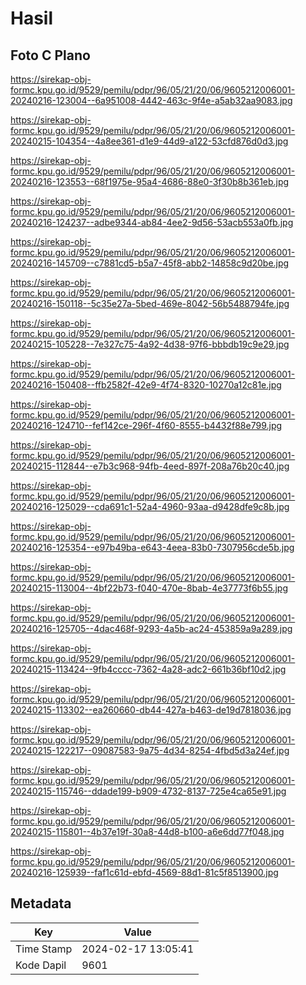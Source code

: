 # Hasil

## Foto C Plano

https://sirekap-obj-formc.kpu.go.id/9529/pemilu/pdpr/96/05/21/20/06/9605212006001-20240216-123004--6a951008-4442-463c-9f4e-a5ab32aa9083.jpg

https://sirekap-obj-formc.kpu.go.id/9529/pemilu/pdpr/96/05/21/20/06/9605212006001-20240215-104354--4a8ee361-d1e9-44d9-a122-53cfd876d0d3.jpg

https://sirekap-obj-formc.kpu.go.id/9529/pemilu/pdpr/96/05/21/20/06/9605212006001-20240216-123553--68f1975e-95a4-4686-88e0-3f30b8b361eb.jpg

https://sirekap-obj-formc.kpu.go.id/9529/pemilu/pdpr/96/05/21/20/06/9605212006001-20240216-124237--adbe9344-ab84-4ee2-9d56-53acb553a0fb.jpg

https://sirekap-obj-formc.kpu.go.id/9529/pemilu/pdpr/96/05/21/20/06/9605212006001-20240216-145709--c7881cd5-b5a7-45f8-abb2-14858c9d20be.jpg

https://sirekap-obj-formc.kpu.go.id/9529/pemilu/pdpr/96/05/21/20/06/9605212006001-20240216-150118--5c35e27a-5bed-469e-8042-56b5488794fe.jpg

https://sirekap-obj-formc.kpu.go.id/9529/pemilu/pdpr/96/05/21/20/06/9605212006001-20240215-105228--7e327c75-4a92-4d38-97f6-bbbdb19c9e29.jpg

https://sirekap-obj-formc.kpu.go.id/9529/pemilu/pdpr/96/05/21/20/06/9605212006001-20240216-150408--ffb2582f-42e9-4f74-8320-10270a12c81e.jpg

https://sirekap-obj-formc.kpu.go.id/9529/pemilu/pdpr/96/05/21/20/06/9605212006001-20240216-124710--fef142ce-296f-4f60-8555-b4432f88e799.jpg

https://sirekap-obj-formc.kpu.go.id/9529/pemilu/pdpr/96/05/21/20/06/9605212006001-20240215-112844--e7b3c968-94fb-4eed-897f-208a76b20c40.jpg

https://sirekap-obj-formc.kpu.go.id/9529/pemilu/pdpr/96/05/21/20/06/9605212006001-20240216-125029--cda691c1-52a4-4960-93aa-d9428dfe9c8b.jpg

https://sirekap-obj-formc.kpu.go.id/9529/pemilu/pdpr/96/05/21/20/06/9605212006001-20240216-125354--e97b49ba-e643-4eea-83b0-7307956cde5b.jpg

https://sirekap-obj-formc.kpu.go.id/9529/pemilu/pdpr/96/05/21/20/06/9605212006001-20240215-113004--4bf22b73-f040-470e-8bab-4e37773f6b55.jpg

https://sirekap-obj-formc.kpu.go.id/9529/pemilu/pdpr/96/05/21/20/06/9605212006001-20240216-125705--4dac468f-9293-4a5b-ac24-453859a9a289.jpg

https://sirekap-obj-formc.kpu.go.id/9529/pemilu/pdpr/96/05/21/20/06/9605212006001-20240215-113424--9fb4cccc-7362-4a28-adc2-661b36bf10d2.jpg

https://sirekap-obj-formc.kpu.go.id/9529/pemilu/pdpr/96/05/21/20/06/9605212006001-20240215-113302--ea260660-db44-427a-b463-de19d7818036.jpg

https://sirekap-obj-formc.kpu.go.id/9529/pemilu/pdpr/96/05/21/20/06/9605212006001-20240215-122217--09087583-9a75-4d34-8254-4fbd5d3a24ef.jpg

https://sirekap-obj-formc.kpu.go.id/9529/pemilu/pdpr/96/05/21/20/06/9605212006001-20240215-115746--ddade199-b909-4732-8137-725e4ca65e91.jpg

https://sirekap-obj-formc.kpu.go.id/9529/pemilu/pdpr/96/05/21/20/06/9605212006001-20240215-115801--4b37e19f-30a8-44d8-b100-a6e6dd77f048.jpg

https://sirekap-obj-formc.kpu.go.id/9529/pemilu/pdpr/96/05/21/20/06/9605212006001-20240216-125939--faf1c61d-ebfd-4569-88d1-81c5f8513900.jpg


## Metadata

| Key        | Value               |
| ---------- | ------------------- |
| Time Stamp | 2024-02-17 13:05:41 |
| Kode Dapil | 9601                |



